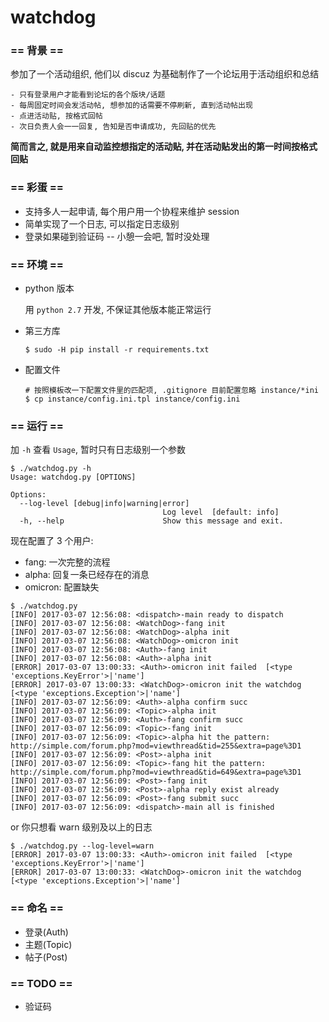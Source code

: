 # watchdog


### == 背景 ==

参加了一个活动组织, 他们以 discuz 为基础制作了一个论坛用于活动组织和总结

    - 只有登录用户才能看到论坛的各个版块/话题
    - 每周固定时间会发活动帖, 想参加的话需要不停刷新, 直到活动帖出现
    - 点进活动贴, 按格式回帖
    - 次日负责人会一一回复, 告知是否申请成功, 先回贴的优先

**简而言之, 就是用来自动监控想指定的活动贴, 并在活动贴发出的第一时间按格式回贴**


### == 彩蛋 ==

- 支持多人一起申请, 每个用户用一个协程来维护 session
- 简单实现了一个日志, 可以指定日志级别
- 登录如果碰到验证码 -- 小憩一会吧, 暂时没处理


### == 环境 ==

- python 版本

    用 `python 2.7` 开发, 不保证其他版本能正常运行

- 第三方库

    ```
    $ sudo -H pip install -r requirements.txt
    ```

- 配置文件

    ```
    # 按照模板改一下配置文件里的匹配项, .gitignore 目前配置忽略 instance/*ini
    $ cp instance/config.ini.tpl instance/config.ini
    ```


### == 运行 ==

加 `-h` 查看 `Usage`, 暂时只有日志级别一个参数

```
$ ./watchdog.py -h
Usage: watchdog.py [OPTIONS]

Options:
  --log-level [debug|info|warning|error]
                                  Log level  [default: info]
  -h, --help                      Show this message and exit.
```

现在配置了 3 个用户:

- fang: 一次完整的流程
- alpha: 回复一条已经存在的消息
- omicron: 配置缺失

```
$ ./watchdog.py
[INFO] 2017-03-07 12:56:08: <dispatch>-main ready to dispatch
[INFO] 2017-03-07 12:56:08: <WatchDog>-fang init
[INFO] 2017-03-07 12:56:08: <WatchDog>-alpha init
[INFO] 2017-03-07 12:56:08: <WatchDog>-omicron init
[INFO] 2017-03-07 12:56:08: <Auth>-fang init
[INFO] 2017-03-07 12:56:08: <Auth>-alpha init
[ERROR] 2017-03-07 13:00:33: <Auth>-omicron init failed  [<type 'exceptions.KeyError'>|'name']
[ERROR] 2017-03-07 13:00:33: <WatchDog>-omicron init the watchdog  [<type 'exceptions.Exception'>|'name']
[INFO] 2017-03-07 12:56:09: <Auth>-alpha confirm succ
[INFO] 2017-03-07 12:56:09: <Topic>-alpha init
[INFO] 2017-03-07 12:56:09: <Auth>-fang confirm succ
[INFO] 2017-03-07 12:56:09: <Topic>-fang init
[INFO] 2017-03-07 12:56:09: <Topic>-alpha hit the pattern: http://simple.com/forum.php?mod=viewthread&tid=255&extra=page%3D1
[INFO] 2017-03-07 12:56:09: <Post>-alpha init
[INFO] 2017-03-07 12:56:09: <Topic>-fang hit the pattern: http://simple.com/forum.php?mod=viewthread&tid=649&extra=page%3D1
[INFO] 2017-03-07 12:56:09: <Post>-fang init
[INFO] 2017-03-07 12:56:09: <Post>-alpha reply exist already
[INFO] 2017-03-07 12:56:09: <Post>-fang submit succ
[INFO] 2017-03-07 12:56:09: <dispatch>-main all is finished
```

or 你只想看 warn 级别及以上的日志

```
$ ./watchdog.py --log-level=warn
[ERROR] 2017-03-07 13:00:33: <Auth>-omicron init failed  [<type 'exceptions.KeyError'>|'name']
[ERROR] 2017-03-07 13:00:33: <WatchDog>-omicron init the watchdog  [<type 'exceptions.Exception'>|'name']
```


### == 命名 ==

- 登录(Auth)
- 主题(Topic)
- 帖子(Post)


### == TODO ==

- 验证码
